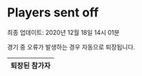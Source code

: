 # Players sent off
최종 업데이트: 2020년 12월 18일 14시 01분


경기 중 오류가 발생하는 경우 자동으로 퇴장됩니다.


| 퇴장된 참가자 |
|:---:|